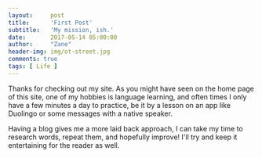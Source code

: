 ```yaml
---
layout:     post
title:      'First Post'
subtitle:   'My mission, ish.'
date:       2017-05-14 05:00:00
author:     "Zane"
header-img: img/ot-street.jpg
comments: true
tags: [ Life ]
---
```


Thanks for checking out my site. As you might have seen on the home page of this site, one of my hobbies is language learning, and often times I only have a few minutes a day to practice, be it by a lesson on an app like Duolingo or some messages with a native speaker.

Having a blog gives me a more laid back approach, I can take my time to research words, repeat them, and hopefully improve! I'll try and keep it entertaining for the reader as well.